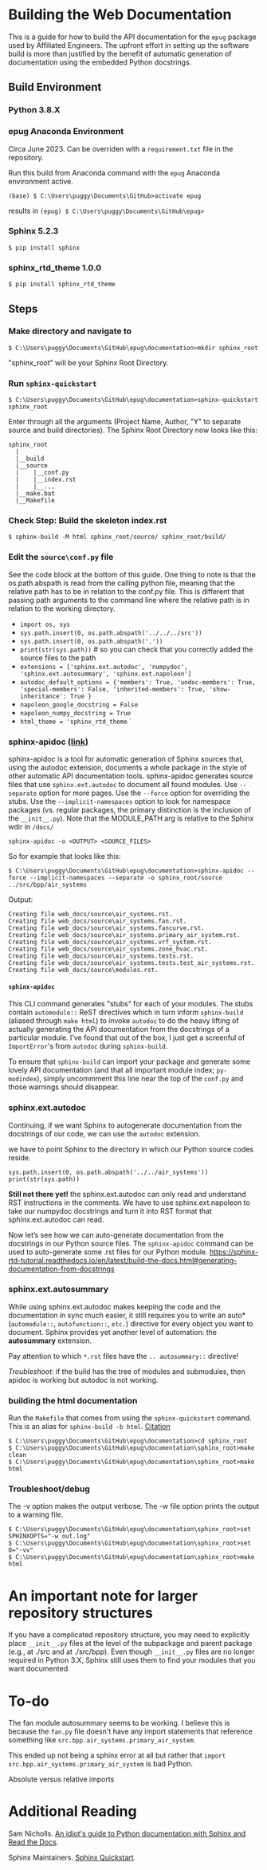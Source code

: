 # Building the Web Documentation

This is a guide for how to build the API documentation for the `epug` package used by Affiliated Engineers. The upfront effort in setting up the software build is more than justified by the benefit of automatic generation of documentation using the embedded Python docstrings.

## Build Environment

### Python 3.8.X

### epug Anaconda Environment
Circa June 2023. Can be overriden with a `requirement.txt` file in the repository.

Run this build from Anaconda command with the `epug` Anaconda environment active.

```(base) $ C:\Users\puggy\Documents\GitHub>activate epug``` 

results in 
```(epug) $ C:\Users\puggy\Documents\GitHub\epug>```


### Sphinx 5.2.3
```$ pip install sphinx```

### sphinx_rtd_theme 1.0.0
```$ pip install sphinx_rtd_theme```


## Steps

### Make directory and navigate to

```
$ C:\Users\puggy\Documents\GitHub\epug\documentation>mkdir sphinx_root
```
"sphinx_root" will be your Sphinx Root Directory.

### Run `sphinx-quickstart`

```
$ C:\Users\puggy\Documents\GitHub\epug\documentation>sphinx-quickstart sphinx_root
```

Enter through all the arguments (Project Name, Author, "Y" to separate source and build directories). The Sphinx Root Directory now looks like this:

```
sphinx_root
  |
  |__build
  |__source
  |    |__conf.py
  |    |__index.rst
  |    |__...
  |__make.bat
  |__Makefile
```
### Check Step: Build the skeleton index.rst
```
$ sphinx-build -M html sphinx_root/source/ sphinx_root/build/
```


### Edit the `source\conf.py` file

See the code block at the bottom of this guide. One thing to note is that the os.path.abspath is read from the calling python file, meaning that the relative path has to be in relation to the conf.py file. This is different that passing path arguments to the command line where the relative path is in relation to the working directory.

* `import os, sys`
* `sys.path.insert(0, os.path.abspath('../../../src'))`
* `sys.path.insert(0, os.path.abspath('.'))`
* `print(str(sys.path))` # so you can check that you correctly added the source files to the path
* `extensions = ['sphinx.ext.autodoc', 'numpydoc', 'sphinx.ext.autosummary', 'sphinx.ext.napoleon']`
* `autodoc_default_options = {'members': True, 'undoc-members': True, 'special-members': False, 'inherited-members': True, 'show-inheritance': True }`
* `napoleon_google_docstring = False`
* `napoleon_numpy_docstring = True`
* `html_theme = 'sphinx_rtd_theme`
     `

### sphinx-apidoc [(link)](https://www.sphinx-doc.org/en/master/man/sphinx-apidoc.html#sphinx-apidoc)

sphinx-apidoc is a tool for automatic generation of Sphinx sources that, using the autodoc extension, documents a whole package in the style of other automatic API documentation tools. sphinx-apidoc generates source files that use `sphinx.ext.autodoc` to document all found modules.  Use `--separate` option for more pages. Use the `--force` option for overriding the stubs. Use the `--implicit-namespaces` option to look for namespace packages (vs. regular packages, the primary distinction is the inclusion of the `__init__.py`). Note that the MODULE_PATH arg is relative to the Sphinx wdir in `/docs/` 

```
sphinx-apidoc -o <OUTPUT> <SOURCE_FILES>
```

So for example that looks like this:

```
$ C:\Users\puggy\Documents\GitHub\epug\documentation>sphinx-apidoc --force --implicit-namespaces --separate -o sphinx_root/source ../src/bpp/air_systems
```

Output:
```
Creating file web_docs/source\air_systems.rst.
Creating file web_docs/source\air_systems.fan.rst.
Creating file web_docs/source\air_systems.fancurve.rst.
Creating file web_docs/source\air_systems.primary_air_system.rst.
Creating file web_docs/source\air_systems.vrf_system.rst.
Creating file web_docs/source\air_systems.zone_hvac.rst.
Creating file web_docs/source\air_systems.tests.rst.
Creating file web_docs/source\air_systems.tests.test_air_systems.rst.
Creating file web_docs/source\modules.rst.
```

#### `sphinx-apidoc`
This CLI command generates "stubs" for each of your modules. The stubs contain `automodule::` ReST directives which in turn inform `sphinx-build` (aliased through `make html`) to invoke `autodoc` to do the heavy lifting of actually generating the API documentation from the docstrings of a particular module. I've found that out of the box, I just get a screenful of `ImportError`'s from `autodoc` during `sphinx-build`.

To ensure that `sphinx-build` can import your package and generate some lovely API documentation (and that all important module index; `py-modindex`), simply uncommment this line near the top of the `conf.py` and those warnings should disappear.

### sphinx.ext.autodoc
Continuing, if we want Sphinx to autogenerate documentation from the docstrings of our code, we can use the `autodoc` extension. 

we have to point Sphinx to the directory in which our Python source codes reside. 
```
sys.path.insert(0, os.path.abspath('../../air_systems'))
print(str(sys.path))
```
**Still not there yet!**  the sphinx.ext.autodoc can only read and understand RST instructions in the comments. We have to use sphinx.ext.napoleon to take our numpydoc docstrings and turn it into RST format that sphinx.ext.autodoc can read.


Now let’s see how we can auto-generate documentation from the docstrings in our Python source files. The `sphinx-apidoc` command can be used to auto-generate some .rst files for our Python module.
 https://sphinx-rtd-tutorial.readthedocs.io/en/latest/build-the-docs.html#generating-documentation-from-docstrings


### sphinx.ext.autosummary
While using sphinx.ext.autodoc makes keeping the code and the documentation in sync much easier, it still requires you to write an auto* (`automodule::`, `autofunction::`, `etc.`) directive for every object you want to document. Sphinx provides yet another level of automation: the **autosummary** extension.

Pay attention to which `*.rst` files have the `.. autosummary::` directive!

*Troubleshoot:* if the build has the tree of modules and submodules, then apidoc is working but autodoc is not working.

### building the html documentation

Run the `Makefile` that comes from using the `sphinx-quickstart` command. This is an
alias for `sphinx-build -b html`. [Citation](https://www.sphinx-doc.org/en/master/man/sphinx-build.html)

```
$ C:\Users\puggy\Documents\GitHub\epug\documentation>cd sphinx_root
$ C:\Users\puggy\Documents\GitHub\epug\documentation\sphinx_root>make clean
$ C:\Users\puggy\Documents\GitHub\epug\documentation\sphinx_root>make html
```

### Troubleshoot/debug
The -v option makes the output verbose. The -w file option prints the output to a warning file.
```
$ C:\Users\puggy\Documents\GitHub\epug\documentation\sphinx_root>set SPHINXOPTS="-w out.log"
$ C:\Users\puggy\Documents\GitHub\epug\documentation\sphinx_root>set O="-vv"
$ C:\Users\puggy\Documents\GitHub\epug\documentation\sphinx_root>make html
```

# An important note for larger repository structures

If you have a complicated repository structure, you may need to explicitly place `__init__.py` files at the level of the subpackage and parent package (e.g., at ./src and at ./src/bpp). Even though `__init__.py` files are no longer required in Python 3.X, Sphinx still uses them to find your modules that you want documented.

# To-do

The fan module autosummary seems to be working. I believe this is because the `fan.py` file doesn't have any import statements that reference something like `src.bpp.air_systems.primary_air_system`.

This ended up not being a sphinx error at all but rather that `import src.bpp.air_systems.primary_air_system` is bad Python.

Absolute versus relative imports

# Additional Reading

Sam Nicholls. [An idiot's guide to Python documentation with Sphinx and Read the Docs](https://samnicholls.net/2016/06/15/how-to-sphinx-readthedocs/).

Sphinx Maintainers. [Sphinx Quickstart](https://www.sphinx-doc.org/en/master/usage/quickstart.html).

